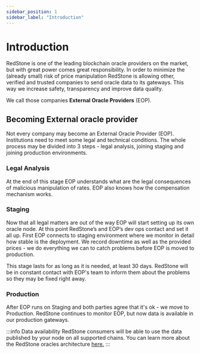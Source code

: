 ```yaml
---
sidebar_position: 1
sidebar_label: "Introduction"
---
```


# Introduction

RedStone is one of the leading blockchain oracle providers on the market, but with great power comes great responsibility. In order to minimize the (already small) risk of price manipulation RedStone is allowing other, verified and trusted companies to send oracle data to its gateways. This way we increase safety, transparency and improve data quality.

We call those companies **External Oracle Providers** (EOP).

## Becoming External oracle provider

Not every company may become an External Oracle Provider (EOP). Institutions need to meet some legal and technical conditions. The whole process may be divided into 3 steps - legal analysis, joining staging and joining production environments.

### Legal Analysis

At the end of this stage EOP understands what are the legal consequences of malicious manipulation of rates. EOP also knows how the compensation mechanism works.

### Staging

Now that all legal matters are out of the way EOP will start setting up its own oracle node. At this point RedStone’s and EOP’s dev ops contact and set it all up.
First EOP connects to staging environment where we monitor in detail how stable is the deployment. We record downtime as well as the provided prices - we do everything we can to catch problems before EOP is moved to production.

This stage lasts for as long as it is needed, at least 30 days. RedStone will be in constant contact with EOP's team to inform them about the problems so they may be fixed right away.

### Production

After EOP runs on Staging and both parties agree that it's ok - we move to Production. RedStone continues to monitor EOP, but now data is available in our production gateways.

:::info Data availability
RedStone consumers will be able to use the data published by your node on all supported chains.
You can learn more about the RedStone oracles architecture [here.](../architecture.md)
:::
